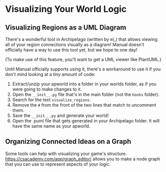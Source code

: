# Visualizing Your World Logic

## Visualizing Regions as a UML Diagram
There's a wonderful tool in Archipelago (written by el_) that allows viewing all of your region connections visually as a diagram! Manual doesn't officially have a way to use this tool yet, but we hope to one day!

(To make use of this feature, you'll want to get a UML viewer like PlantUML.)

Until Manual officially supports using it, there's a workaround to use it if you don't mind looking at a tiny amount of code:

1. Extract/unzip your apworld into a folder in your worlds folder, as if you were going to make changes to it.
2. Open the `__init__.py` file that's in the main folder (not the `hooks` folder).
3. Search for the text `visualize_regions`.
4. Remove the `#` from the front of the two lines that match to uncomment them.
5. Save the `__init__.py` and generate your world! 
6. Open the .puml file that gets generated in your Archipelago folder. It will have the same name as your apworld.

## Organizing Connected Ideas on a Graph
Some tools can help with visualizing your game's structure.
https://csacademy.com/app/graph_editor/ allows you to make a node graph that you can use to represent aspects of your logic.
